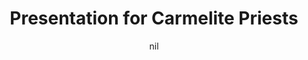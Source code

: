 ---
title: "Presentation for Carmelite Priests"
project_id: 
date: nil
conference_id: ""
presenters:
   - peter_bandettini
summary: "<p>Presentation for Carmelite Priests</p>"
file: /assets/presentations/T150.ppt
filename: T150.ppt
layout: presentation
---